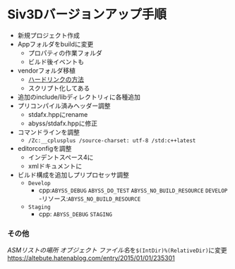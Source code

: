 # Siv3Dバージョンアップ手順

- 新規プロジェクト作成
- Appフォルダをbuildに変更
  - プロパティの作業フォルダ
  - ビルド後イベントも
- vendorフォルダ移植
  - [ハードリンクの方法](https://qiita.com/opengl-8080/items/c2b6a93dfca5b61f9e6a)
  - スクリプト化してある
- 追加のinclude/libディレクトリィに各種追加
- プリコンパイル済みヘッダー調整
  - stdafx.hppにrename
  - abyss/stdafx.hppに修正
- コマンドラインを調整
  - `/Zc:__cplusplus /source-charset: utf-8 /std:c++latest `
- editorconfigを調整
  - インデントスペース4に
  - xmlドキュメントに
- ビルド構成を追加しプリプロセッサ調整
  - `Develop`
    - cpp:`ABYSS_DEBUG` `ABYSS_DO_TEST` `ABYSS_NO_BUILD_RESOURCE` `DEVELOP`
    -リソース:`ABYSS_NO_BUILD_RESOURCE`
  - `Staging`
    - cpp: `ABYSS_DEBUG` `STAGING`

### その他

*ASMリストの場所* *オブジェクト ファイル名*を`$(IntDir)%(RelativeDir)`に変更
https://altebute.hatenablog.com/entry/2015/01/01/235301